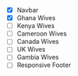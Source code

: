 -   [x] Navbar
-   [x] Ghana Wives
-   [ ] Kenya Wives
-   [ ] Cameroon Wives
-   [ ] Canada Wives
-   [ ] UK Wives
-   [ ] Gambia Wives
-   [ ] Responsive Footer

